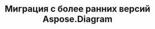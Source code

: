 ﻿---
title: Миграция с более ранних версий Aspose.Diagram
type: docs
weight: 30
url: /ru/net/migrating-from-earlier-versions-of-aspose-diagram/
---
